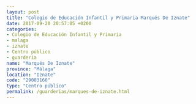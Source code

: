 ```yaml
---
layout: post
title: "Colegio de Educación Infantil y Primaria Marqués De Iznate"
date: 2017-09-20 20:57:05 +0200
categories:
- Colegio de Educación Infantil y Primaria
- malaga
- iznate
- Centro público
- guarderia
name: "Marqués De Iznate"
province: "Málaga"
location: "Iznate"
code: "29003166"
type: "Centro público"
permalink: /guarderias/marques-de-iznate.html
---
```

